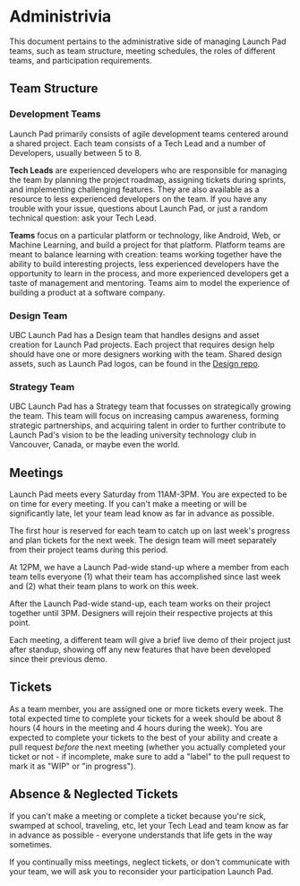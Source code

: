 # Administrivia

This document pertains to the administrative side of managing Launch Pad teams,
such as team structure, meeting schedules, the roles of different teams, and
participation requirements.

## Team Structure

### Development Teams

Launch Pad primarily consists of agile development teams centered around a
shared project. Each team consists of a Tech Lead and a number of Developers,
usually between 5 to 8.

**Tech Leads** are experienced developers who are responsible for managing the
team by planning the project roadmap, assigning tickets during sprints, and
implementing challenging features. They are also available as a resource to less
experienced developers on the team. If you have any trouble with your issue,
questions about Launch Pad, or just a random technical question: ask your Tech
Lead.

**Teams** focus on a particular platform or technology, like Android, Web, or
Machine Learning, and build a project for that platform. Platform teams are meant
to balance learning with creation: teams working together have the ability to
build interesting projects, less experienced developers have the opportunity to
learn in the process, and more experienced developers get a taste of management
and mentoring. Teams aim to model the experience of building a product at a
software company.

### Design Team

UBC Launch Pad has a Design team that handles designs and asset creation for
Launch Pad projects. Each project that requires design help should have one or
more designers working with the team. Shared design assets, such as Launch Pad
logos, can be found in the [Design repo](https://github.com/ubclaunchpad/design).

### Strategy Team

UBC Launch Pad has a Strategy team that focusses on strategically growing the
team. This team will focus on increasing campus awareness, forming strategic
partnerships, and acquiring talent in order to further contribute to Launch
Pad's vision to be the leading university technology club in Vancouver, Canada,
or maybe even the world.

## Meetings

Launch Pad meets every Saturday from 11AM-3PM. You are expected to be on time
for every meeting. If you can't make a meeting or will be significantly late,
let your team lead know as far in advance as possible.

The first hour is reserved for each team to catch up on last week's progress and
plan tickets for the next week. The design team will meet separately from their
project teams during this period.

At 12PM, we have a Launch Pad-wide stand-up where a member from each team tells
everyone (1) what their team has accomplished since last week and (2) what their
team plans to work on this week.

After the Launch Pad-wide stand-up, each team works on their project together
until 3PM. Designers will rejoin their respective projects at this point.

Each meeting, a different team will give a brief live demo of their project just
after standup, showing off any new features that have been developed since their
previous demo.

## Tickets

As a team member, you are assigned one or more tickets every week.
The total expected time to complete your tickets for a week should be about 8
hours (4 hours in the meeting and 4 hours during the week).
You are expected to complete your tickets to the best of your ability and create
a pull request _before_ the next meeting (whether you actually completed your
ticket or not - if incomplete, make sure to add a "label" to the pull request
to mark it as "WIP" or "in progress").

## Absence & Neglected Tickets

If you can't make a meeting or complete a ticket because you're sick, swamped at
school, traveling, etc, let your Tech Lead and team know as far in advance as
possible - everyone understands that life gets in the way sometimes.

If you continually miss meetings, neglect tickets, or don't communicate with
your team, we will ask you to reconsider your participation Launch Pad.
